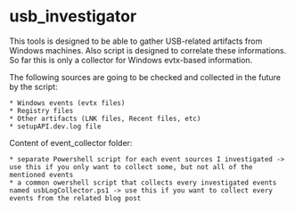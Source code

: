 # usb_investigator

This tools is designed to be able to gather USB-related artifacts from Windows machines. Also script is designed to correlate these informations. So far this is only a collector for Windows evtx-based information.

The following sources are going to be checked and collected in the future by the script:

	* Windows events (evtx files)
	* Registry files
	* Other artifacts (LNK files, Recent files, etc)
	* setupAPI.dev.log file
	

Content of event_collector folder:

	* separate Powershell script for each event sources I investigated -> use this if you only want to collect some, but not all of the mentioned events
	* a common owershell script that collects every investigated events named usbLogCollector.ps1 -> use this if you want to collect every events from the related blog post
